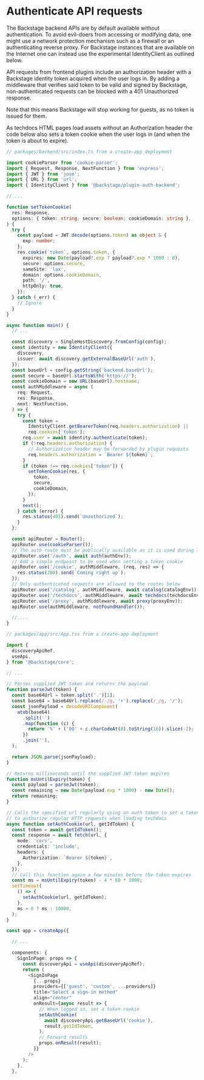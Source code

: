 # Authenticate API requests

The Backstage backend APIs are by default available without authentication. To avoid evil-doers from accessing or modifying data, one might use a network protection mechanism such as a firewall or an authenticating reverse proxy. For Backstage instances that are available on the Internet one can instead use the experimental IdentityClient as outlined below.

API requests from frontend plugins include an authorization header with a Backstage identity token acquired when the user logs in. By adding a middleware that verifies said token to be valid and signed by Backstage, non-authenticated requests can be blocked with a 401 Unauthorized response.

Note that this means Backstage will stop working for guests, as no token is issued for them.

As techdocs HTML pages load assets without an Authorization header the code below also sets a token cookie when the user logs in (and when the token is about to expire).

```typescript
// packages/backend/src/index.ts from a create-app deployment

import cookieParser from 'cookie-parser';
import { Request, Response, NextFunction } from 'express';
import { JWT } from 'jose';
import { URL } from 'url';
import { IdentityClient } from '@backstage/plugin-auth-backend';

// ...

function setTokenCookie(
  res: Response,
  options: { token: string; secure: boolean; cookieDomain: string },
) {
  try {
    const payload = JWT.decode(options.token) as object & {
      exp: number;
    };
    res.cookie(`token`, options.token, {
      expires: new Date(payload?.exp ? payload?.exp * 1000 : 0),
      secure: options.secure,
      sameSite: 'lax',
      domain: options.cookieDomain,
      path: '/',
      httpOnly: true,
    });
  } catch (_err) {
    // Ignore
  }
}

async function main() {
  // ...

  const discovery = SingleHostDiscovery.fromConfig(config);
  const identity = new IdentityClient({
    discovery,
    issuer: await discovery.getExternalBaseUrl('auth'),
  });
  const baseUrl = config.getString('backend.baseUrl');
  const secure = baseUrl.startsWith('https://');
  const cookieDomain = new URL(baseUrl).hostname;
  const authMiddleware = async (
    req: Request,
    res: Response,
    next: NextFunction,
  ) => {
    try {
      const token =
        IdentityClient.getBearerToken(req.headers.authorization) ||
        req.cookies['token'];
      req.user = await identity.authenticate(token);
      if (!req.headers.authorization) {
        // Authorization header may be forwarded by plugin requests
        req.headers.authorization = `Bearer ${token}`;
      }
      if (token !== req.cookies['token']) {
        setTokenCookie(res, {
          token,
          secure,
          cookieDomain,
        });
      }
      next();
    } catch (error) {
      res.status(401).send(`Unauthorized`);
    }
  };

  const apiRouter = Router();
  apiRouter.use(cookieParser());
  // The auth route must be publically available as it is used during login
  apiRouter.use('/auth', await auth(authEnv));
  // Add a simple endpoint to be used when setting a token cookie
  apiRouter.use('/cookie', authMiddleware, (req, res) => {
    res.status(200).send(`Coming right up`);
  });
  // Only authenticated requests are allowed to the routes below
  apiRouter.use('/catalog', authMiddleware, await catalog(catalogEnv));
  apiRouter.use('/techdocs', authMiddleware, await techdocs(techdocsEnv));
  apiRouter.use('/proxy', authMiddleware, await proxy(proxyEnv));
  apiRouter.use(authMiddleware, notFoundHandler());

  // ...
}
```

```typescript
// packages/app/src/App.tsx from a create-app deployment

import {
  discoveryApiRef,
  useApi,
} from '@backstage/core';

// ...

// Parses supplied JWT token and returns the payload
function parseJwt(token) {
  const base64Url = token.split('.')[1];
  const base64 = base64Url.replace(/-/g, '+').replace(/_/g, '/');
  const jsonPayload = decodeURIComponent(
    atob(base64)
      .split('')
      .map(function (c) {
        return '%' + ('00' + c.charCodeAt(0).toString(16)).slice(-2);
      })
      .join(''),
  );

  return JSON.parse(jsonPayload);
}

// Returns milliseconds until the supplied JWT token expires
function msUntilExpiry(token) {
  const payload = parseJwt(token);
  const remaining = new Date(payload.exp * 1000) - new Date();
  return remaining;
}

// Calls the specified url regularly using an auth token to set a token cookie
// to authorize regular HTTP requests when loading techdocs
async function setAuthCookie(url, getIdToken) {
  const token = await getIdToken();
  const response = await fetch(url, {
    mode: 'cors',
    credentials: 'include',
    headers: {
      Authorization: `Bearer ${token}`,
    },
  });
  // Call this function again a few minutes before the token expires
  const ms = msUntilExpiry(token) - 4 * 60 * 1000;
  setTimeout(
    () => {
      setAuthCookie(url, getIdToken);
    },
    ms > 0 ? ms : 10000,
  );
}

const app = createApp({

  // ...

  components: {
    SignInPage: props => {
      const discoveryApi = useApi(discoveryApiRef);
      return (
        <SignInPage
          {...props}
          providers={['guest', 'custom', ...providers]}
          title="Select a sign-in method"
          align="center"
          onResult={async result => {
            // When logged in, set a token cookie
            setAuthCookie(
              await discoveryApi.getBaseUrl('cookie'),
              result.getIdToken,
            );
            // Forward results
            props.onResult(result);
          }}
        />
      );
    },
  },
```
